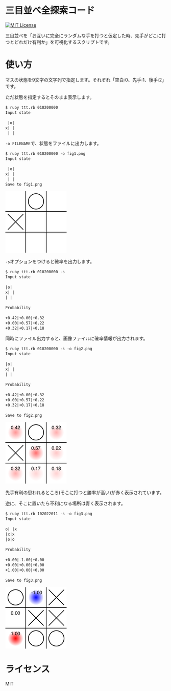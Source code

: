 三目並べ全探索コード
===
[![MIT License](http://img.shields.io/badge/license-MIT-blue.svg?style=flat)](LICENSE)

三目並べを「お互いに完全にランダムな手を打つと仮定した時、先手がどこに打つとどれだけ有利か」を可視化するスクリプトです。

# 使い方

マスの状態を9文字の文字列で指定します。それぞれ「空白:0、先手:1、後手:2」です。

ただ状態を指定するとそのまま表示します。

    $ ruby ttt.rb 010200000
    Input state
    
     |o| 
    x| | 
     | | 

`-o FILENAME`で、状態をファイルに出力します。

    $ ruby ttt.rb 010200000 -o fig1.png
    Input state
    
     |o| 
    x| | 
     | | 
    Save to fig1.png

![fig/fig1.png](fig/fig1.png)

`-s`オプションをつけると確率を出力します。

    $ ruby ttt.rb 010200000 -s
    Input state

    |o| 
    x| | 
    | | 

    Probability

    +0.42|+0.00|+0.32
    +0.00|+0.57|+0.22
    +0.32|+0.17|+0.18

同時にファイル出力すると、画像ファイルに確率情報が出力されます。

    $ ruby ttt.rb 010200000 -s -o fig2.png
    Input state

    |o| 
    x| | 
    | | 

    Probability

    +0.42|+0.00|+0.32
    +0.00|+0.57|+0.22
    +0.32|+0.17|+0.18

    Save to fig2.png

![fig/fig2.png](fig/fig2.png)

先手有利の思われるところ(そこに打つと勝率が高い)が赤く表示されています。

逆に、そこに置いたら不利になる場所は青く表示されます。

    $ ruby ttt.rb 102022011 -s -o fig3.png
    Input state

    o| |x
    |x|x
    |o|o

    Probability

    +0.00|-1.00|+0.00
    +0.00|+0.00|+0.00
    +1.00|+0.00|+0.00

    Save to fig3.png

![fig/fig3.png](fig/fig3.png)

# ライセンス

MIT
